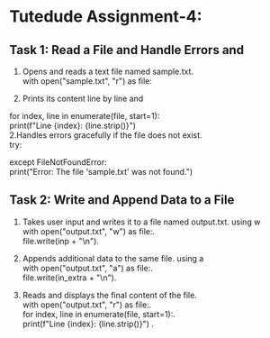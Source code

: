 # Tutedude Assignment-4:
## Task 1: Read a File and Handle Errors and 
1. Opens and reads a text file named sample.txt.</br>
  with open("sample.txt", "r") as file: </br>

1. Prints its content line by line and </br>

 for index, line in enumerate(file, start=1):</br>
            print(f"Line {index}: {line.strip()}")
 </br>
2.Handles errors gracefully if the file does not exist.</br>
try:</br>

except FileNotFoundError:</br>
    print("Error: The file 'sample.txt' was not found.")</br>


## Task 2: Write and Append Data to a File</br>
 
1.   Takes user input and writes it to a file named output.txt. using w </br>
with open("output.txt", "w") as file:.</br>
    file.write(inp + "\n").</br>
2.   Appends additional data to the same file. using a</br>
with open("output.txt", "a") as file:.</br>
    file.write(in_extra + "\n").</br>

3.   Reads and displays the final content of the file.</br>
with open("output.txt", "r") as file:.</br>
    for index, line in enumerate(file, start=1):.</br>
        print(f"Line {index}: {line.strip()}") .</br>





